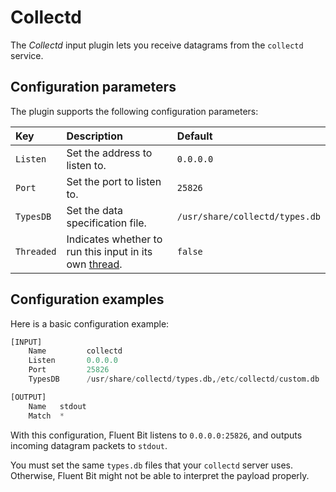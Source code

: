 # Collectd

The _Collectd_ input plugin lets you receive datagrams from the `collectd` service.

## Configuration parameters

The plugin supports the following configuration parameters:

| Key | Description | Default |
| :--- | :--- | :--- |
| `Listen` | Set the address to listen to. | `0.0.0.0` |
| `Port` | Set the port to listen to. | `25826` |
| `TypesDB` | Set the data specification file. | `/usr/share/collectd/types.db` |
| `Threaded` | Indicates whether to run this input in its own [thread](../../administration/multithreading.md#inputs). | `false` |

## Configuration examples

Here is a basic configuration example:

```python
[INPUT]
    Name         collectd
    Listen       0.0.0.0
    Port         25826
    TypesDB      /usr/share/collectd/types.db,/etc/collectd/custom.db

[OUTPUT]
    Name   stdout
    Match  *
```

With this configuration, Fluent Bit listens to `0.0.0.0:25826`, and outputs incoming datagram packets to `stdout`.

You must set the same `types.db` files that your `collectd` server uses. Otherwise, Fluent Bit might not be able to interpret the payload properly.
